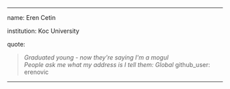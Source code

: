 
---
name: Eren Cetin

institution: Koc University

quote:
> *Graduated young - now they're saying I'm a mogul* <br />
> *People ask me what my address is I tell them: Global*
github_user: erenovic
---
